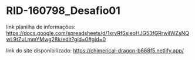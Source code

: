 # RID-160798_Desafio01

link planilha de informações: https://docs.google.com/spreadsheets/d/1xrvRfSsieoHJG53fGRrwiIWZsNQwL9tZuLmmYMwg28k/edit?gid=0#gid=0

link do site disponibilizado: https://chimerical-dragon-b668f5.netlify.app/
